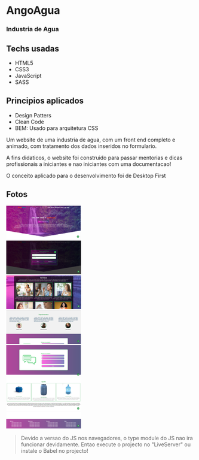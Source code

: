 # AngoAgua

### Industria de Agua

## Techs usadas
- HTML5
- CSS3
- JavaScript
- SASS

## Principios aplicados
- Design Patters
- Clean Code
- BEM: Usado para arquitetura CSS

<div>
    <p>Um website de uma industria de agua, com um front end completo e animado, com tratamento dos dados inseridos no formulario.</p>
    <p>A fins didaticos, o website foi construido para passar mentorias e dicas profissionais a iniciantes e nao iniciantes com uma documentacao!</p>
    <p>O conceito aplicado para o desenvolvimento foi de Desktop First</p>
</div>

<div>
    <h2>Fotos</h2>
    <div style="width: 200px; text-align: center;">
      <img src="src/assets/img/project/01.png" alt="#">
      <img src="src/assets/img/project/02.png" alt="#">
      <img src="src/assets/img/project/03.png" alt="#">
      <img src="src/assets/img/project/04.png" alt="#">
      <img src="src/assets/img/project/05.png" alt="#">
      <img src="src/assets/img/project/06.png" alt="#">
      <img src="src/assets/img/project/07.png" alt="#">
    </div>
</div>

> Devido a versao do JS nos navegadores, o type module do JS nao ira funcionar devidamente. Entao execute o projecto no "LiveServer" ou instale o Babel no projecto!
